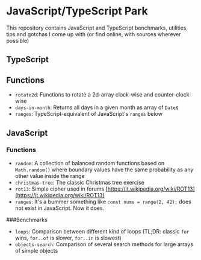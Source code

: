 # JavaScript/TypeScript Park

This repository contains JavaScript and TypeScript benchmarks, utilities, tips and gotchas I come up with (or find online, with sources wherever possible)

## TypeScript

## Functions
- `rotate2d`: Functions to rotate a 2d-array clock-wise and counter-clock-wise
- `days-in-month`: Returns all days in a given month as array of `Date`s
- `ranges`: TypeScript-equivalent of JavaScript's `ranges` below

## JavaScript

### Functions

- `random`: A collection of balanced random functions based on `Math.random()` where boundary values have the same probability as any other value inside the range
- `christmas-tree`: The classic Christmas tree exercise
- `rot13`: Simple cipher used in forums [https://it.wikipedia.org/wiki/ROT13](https://it.wikipedia.org/wiki/ROT13)
- `ranges`: It's a bummer something like `const nums = range(2, 42);` does not exist in JavaScript. Now it does.

###Benchmarks
- `loops`: Comparison between different kind of loops (TL;DR: classic `for` wins, `for..of` is slower, `for..in` is slowest)
- `objects-search`: Comparison of several search methods for large arrays of simple objects
